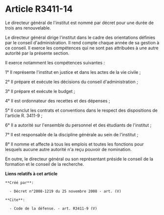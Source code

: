 # Article R3411-14

Le directeur général de l'institut est nommé par décret pour une durée de trois ans renouvelable. 

Le directeur général dirige l'institut dans le cadre des orientations définies par le conseil d'administration. Il rend
compte chaque année de sa gestion à ce conseil. Il exerce les compétences qui ne sont pas attribuées à une autre autorité par
la présente section. 

Il exerce notamment les compétences suivantes : 

1° Il représente l'institut en justice et dans les actes de la vie civile ; 

2° Il prépare et exécute les décisions du conseil d'administration ; 

3° Il prépare et exécute le budget ; 

4° Il est ordonnateur des recettes et des dépenses ; 

5° Il conclut les contrats et conventions dans le respect des dispositions de l'article R. 3411-9 ; 

6° Il a autorité sur l'ensemble du personnel et des étudiants de l'institut ; 

7° Il est responsable de la discipline générale au sein de l'institut ; 

8° Il nomme et affecte à tous les emplois et toutes les fonctions pour lesquels aucune autre autorité n'a reçu pouvoir de
nomination. 

En outre, le directeur général ou son représentant préside le conseil de la formation et le conseil de la recherche.

**Liens relatifs à cet article**

	**Créé par**:

	  - Décret n°2008-1219 du 25 novembre 2008 - art. (V)

	**Cite**:

	  - Code de la défense. - art. R3411-9 (V)
